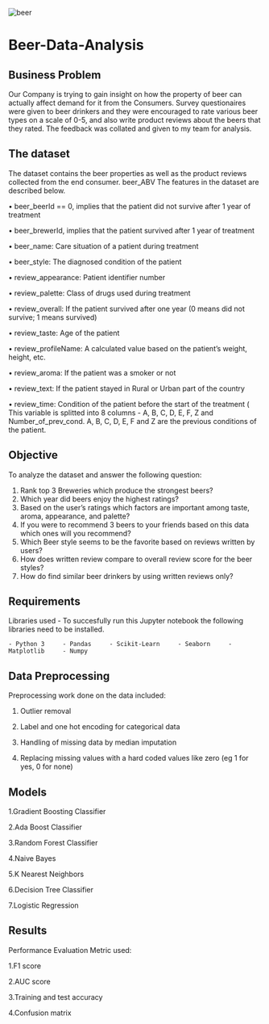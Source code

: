 ![beer](https://images.unsplash.com/photo-1586993451228-09818021e309?ixid=MnwxMjA3fDB8MHxwaG90by1wYWdlfHx8fGVufDB8fHx8&ixlib=rb-1.2.1&auto=format&fit=crop&w=687&q=80)

# Beer-Data-Analysis

 ## Business Problem  
 Our Company is trying to gain insight on how the property of beer can actually affect demand for it from the Consumers. Survey questionaires were given to beer drinkers and they were encouraged to rate various beer types on a scale of 0-5, and also write product reviews about the beers that they rated. The feedback was collated and given to my team for analysis.
 ## The dataset

The dataset contains the beer properties as well as the product reviews collected from the end consumer. beer_ABV
The features in the dataset are described below.

•	beer_beerId == 0, implies that the patient did not survive after 1 year of treatment

•	beer_brewerId, implies that the patient survived after 1 year of treatment

•	beer_name: Care situation of a patient during treatment

•	beer_style: The diagnosed condition of the patient

•	review_appearance: Patient identifier number

•	review_palette: Class of drugs used during treatment

•	review_overall: If the patient survived after one year (0 means did not survive; 1 means survived)

•	review_taste: Age of the patient

•	review_profileName: A calculated value based on the patient’s weight, height, etc.

•	review_aroma: If the patient was a smoker or not

•	review_text: If the patient stayed in Rural or Urban part of the country

• review_time: Condition of the patient before the start of the treatment ( This variable is splitted into 8 columns - A, B, C, D, E, F, Z and Number_of_prev_cond. A, B, C, D, E, F and Z are the previous conditions of the patient.

 
 ## Objective
 
To analyze the dataset and answer the following question:
1.	Rank top 3 Breweries which produce the strongest beers?
2.	Which year did beers enjoy the highest ratings? 
3.	Based on the user’s ratings which factors are important among taste, aroma, appearance, and palette?
4.	If you were to recommend 3 beers to your friends based on this data which ones will you recommend?
5.	Which Beer style seems to be the favorite based on reviews written by users? 
6.	How does written review compare to overall review score for the beer styles?
7.	How do find similar beer drinkers by using written reviews only?   
 
## Requirements 
Libraries used - To succesfully run this Jupyter notebook the following libraries need to be installed.

    - Python 3     - Pandas     - Scikit-Learn     - Seaborn     - Matplotlib     - Numpy  
    
## Data Preprocessing
Preprocessing work done on the data included:

1. Outlier removal

2. Label and one hot encoding for categorical data

3. Handling of missing data by median imputation

4. Replacing missing values  with a hard coded values like zero (eg 1 for yes, 0 for none)



## Models 
1.Gradient Boosting Classifier

2.Ada Boost Classifier

3.Random Forest Classifier

4.Naive Bayes

5.K Nearest Neighbors

6.Decision Tree Classifier

7.Logistic Regression

## Results
Performance Evaluation Metric used:

1.F1 score

2.AUC score

3.Training and test accuracy

4.Confusion matrix

